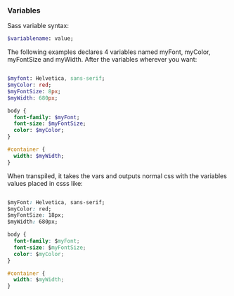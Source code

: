 ### Variables

Sass variable syntax: 

```sass
$variablename: value;
```

The following examples declares 4 variables named myFont, myColor, myFontSize and myWidth. After the variables wherever you want:

```sass

$myfont: Helvetica, sans-serif;
$myColor: red;
$myFontSize: 8px;
$myWidth: 680px;

body {
  font-family: $myFont;
  font-size: $myFontSize;
  color: $myColor;
}

#container {
  width: $myWidth;
}
```
When transpiled, it takes the vars and outputs normal css with the variables values placed in csss like: 

```css

$myFont: Helvetica, sans-serif;
$myColor: red;
$myFontSize: 18px;
$myWidth: 680px;

body {
  font-family: $myFont;
  font-size: $myFontSize;
  color: $myColor;
}

#container {
  width: $myWidth;
}

```
